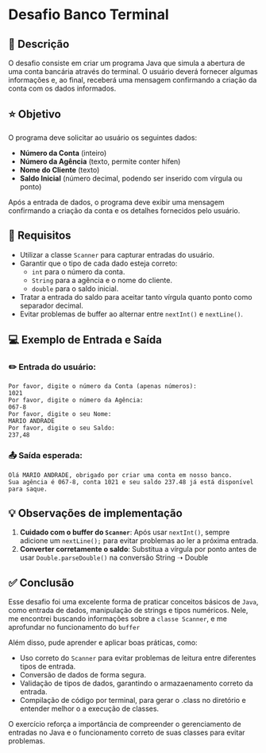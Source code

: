 # Desafio Banco Terminal

## 📌 Descrição
O desafio consiste em criar um programa Java que simula a abertura de uma conta bancária através do terminal. O usuário deverá fornecer algumas informações e, ao final, receberá uma mensagem confirmando a criação da conta com os dados informados.

## ⭐ Objetivo
O programa deve solicitar ao usuário os seguintes dados:
- **Número da Conta** (inteiro)
- **Número da Agência** (texto, permite conter hífen)
- **Nome do Cliente** (texto)
- **Saldo Inicial** (número decimal, podendo ser inserido com vírgula ou ponto)

Após a entrada de dados, o programa deve exibir uma mensagem confirmando a criação da conta e os detalhes fornecidos pelo usuário.

## 📜 Requisitos
- Utilizar a classe `Scanner` para capturar entradas do usuário.
- Garantir que o tipo de cada dado esteja correto:
  - `int` para o número da conta.
  - `String` para a agência e o nome do cliente.
  - `double` para o saldo inicial.
- Tratar a entrada do saldo para aceitar tanto vírgula quanto ponto como separador decimal.
- Evitar problemas de buffer ao alternar entre `nextInt()` e `nextLine()`.

## 💻 Exemplo de Entrada e Saída

### ✏️ Entrada do usuário:
```
Por favor, digite o número da Conta (apenas números):
1021
Por favor, digite o número da Agência:
067-8
Por favor, digite o seu Nome:
MARIO ANDRADE
Por favor, digite o seu Saldo:
237,48
```

### 📤 Saída esperada:
```
Olá MARIO ANDRADE, obrigado por criar uma conta em nosso banco.
Sua agência é 067-8, conta 1021 e seu saldo 237.48 já está disponível para saque.
```

## 💡 Observações de implementação
1. **Cuidado com o buffer do `Scanner`**: Após usar `nextInt()`, sempre adicione um `nextLine();` para evitar problemas ao ler a próxima entrada.
2. **Converter corretamente o saldo**: Substitua a vírgula por ponto antes de usar `Double.parseDouble()` na conversão String ➝ Double

## ✅ Conclusão
Esse desafio foi uma excelente forma de praticar conceitos básicos de `Java`, como entrada de dados, manipulação de strings e tipos numéricos. Nele, me encontrei buscando informações sobre a `classe Scanner`, e me aprofundar no funcionamento do `buffer`



Além disso, pude aprender e aplicar boas práticas, como:

- Uso correto do `Scanner` para evitar problemas de leitura entre diferentes tipos de entrada.
- Conversão de dados de forma segura.
- Validação de tipos de dados, garantindo o armazaenamento correto da entrada.  
- Compilação de código por terminal, para gerar o .class no diretório e entender melhor o a execução de classes.

O exercício reforça a importância de compreender o gerenciamento de entradas no Java e o funcionamento correto de suas classes para evitar problemas.




